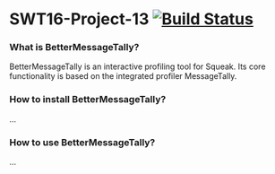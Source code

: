 # SWT16-Project-13 [![Build Status](https://api.travis-ci.org/HPI-SWA-Teaching/SWT16-Project-13.svg)](https://travis-ci.org/HPI-SWA-Teaching/SWT16-Project-13)

### What is BetterMessageTally?
BetterMessageTally is an interactive profiling tool for Squeak. Its core functionality is based on the integrated profiler MessageTally.


### How to install BetterMessageTally?
...


### How to use BetterMessageTally?
...
